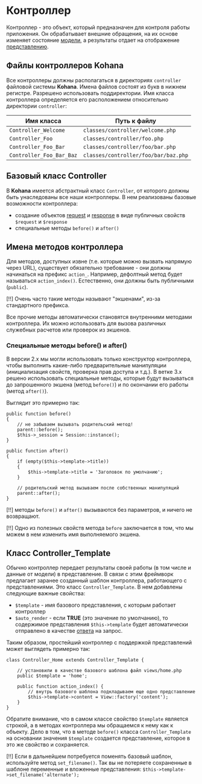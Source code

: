 # Контроллер

Контроллер - это объект, который предназначен для контроля работы приложения. Он обрабатывает внешние обращения, на их
 основе изменяет состояние [модели](intro/mvc/model), а результаты отдает на отображение [представлению](intro/mvc/view).

## Файлы контроллеров Kohana

Все контроллеры должны располагаться в директориях `controller` файловой системы **Kohana**. Имена файлов состоят из букв
 в нижнем регистре. Разрешено использовать поддиректории. Имя класса контроллера определяется его расположением относительно
 директории `controller`:

 Имя класса                | Путь к файлу
-------------------------- | -----------------------------------------
 `Controller_Welcome`      | `classes/controller/welcome.php`
 `Controller_Foo`          | `classes/controller/foo.php`
 `Controller_Foo_Bar`      | `classes/controller/foo/bar.php`
 `Controller_Foo_Bar_Baz`  | `classes/controller/foo/bar/baz.php`

## Базовый класс Controller

В **Kohana** имеется абстрактный класс `Controller`, от которого должны быть унаследованы все наши контроллеры. В нем
 реализованы базовые возможности контроллера:

 * создание объектов [request](basic/request) и [response](basic/response) в виде публичных свойств `$request` и `$response`
 * специальные методы `before()` и `after()`

## Имена методов контроллера

Для методов, доступных извне (т.е. которые можно вызвать напрямую через URL), существует обязательно требование - они
 должны начинаться на префикс `action_`. Например, дефолтный метод будет называться `action_index()`. Естественно, они должны
 быть публичными (`public`).

[!!] Очень часто такие методы называют "экшенами", из-за стандартного префикса.

Все прочие методы автоматически становятся внутренними методами контроллера. Их можно использовать для вызова
 различных служебных расчетов или проверок из экшенов.

### Специальные методы before() и after()

В версии 2.x мы могли использовать только конструктор контроллера, чтобы выполнить какие-либо предварительные манипуляции
 (инициализация свойств, проверка прав доступа и т.д.). В ветке 3.x решено использовать специальные методы, которые будут
 вызываться до запрошенного экшена (метод `before()`) и по окончании его работы (метод `after()`).

Выглядит это примерно так:

    public function before()
    {
        // не забываем вызывать родительский метод!
        parent::before();
        $this->_session = Session::instance();
    }

    public function after()
    {
        if (empty($this->template->title))
        {
            $this->template->title = 'Заголовок по умолчанию';
        }

        // родительский метод вызываем после собственных манипуляций
        parent::after();
    }

[!!] методы `before()` и `after()` вызываются без параметров, и ничего не возвращают.

[!!] Одно из полезных свойств метода `before` заключается в том, что мы можем в нем изменить имя выполняемого экшена.

## Класс Controller_Template

Обычно контроллер передает результаты своей работы (в том числе и данные от модели) в представление. В связи с этим
 фреймворк предлагает заранее созданный шаблон контроллера, работающего с представлениями. Это класс `Controller_Template`.
 В нем добавлены следующие важные свойства:

 * `$template` - имя базового представления, с которым работает контроллер
 * `$auto_render` - если **TRUE** (это значение по умолчанию), то содержимое представления `$this->template` будет автоматически
   отправлено в качестве [ответа](basic/response) на запрос.

Таким образом, простейший контроллер с поддержкой представлений может выглядеть примерно так:

    class Controller_Home extends Controller_Template {

        // установили в качестве базового шаблона файл views/home.php
        public $template = 'home';

        public function action_index() {
            // внутрь базового шаблона подкладываем еще одно представление
            $this->template->content = View::factory('content');
        }
    }

Обратите внимание, что в самом классе свойство `$template` является строкой, а в методах контроллера мы обращаемся к нему
 как к объекту. Дело в том, что в методе `before()` класса `Controller_Template` на основании значения `$template` создается
 представление, которое в это же свойство и сохраняется.

[!!] Если в дальнейшем потребуется поменять базовый шаблон, используйте метод `set_filename()`. Так вы не потеряете сохраненные
 в шаблоне переменные и вложенные представления: `$this->template->set_filename('alternate');`


